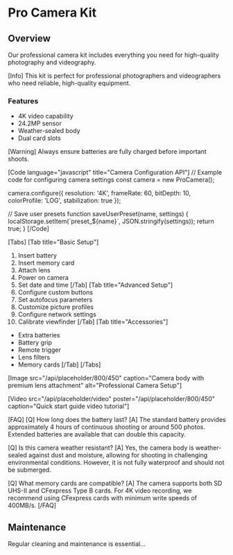 # Pro Camera Kit

## Overview
Our professional camera kit includes everything you need for high-quality photography and videography.

[Info] This kit is perfect for professional photographers and videographers who need reliable, high-quality equipment.

### Features
- 4K video capability
- 24.2MP sensor
- Weather-sealed body
- Dual card slots

[Warning] Always ensure batteries are fully charged before important shoots.

[Code language="javascript" title="Camera Configuration API"]
// Example code for configuring camera settings
const camera = new ProCamera();

camera.configure({
  resolution: '4K',
  frameRate: 60,
  bitDepth: 10,
  colorProfile: 'LOG',
  stabilization: true
});

// Save user presets
function saveUserPreset(name, settings) {
  localStorage.setItem(\`preset_\${name}\`, JSON.stringify(settings));
  return true;
}
[/Code]

[Tabs]
[Tab title="Basic Setup"]
1. Insert battery
2. Insert memory card
3. Attach lens
4. Power on camera
5. Set date and time
[/Tab]
[Tab title="Advanced Setup"]
1. Configure custom buttons
2. Set autofocus parameters
3. Customize picture profiles
4. Configure network settings
5. Calibrate viewfinder
[/Tab]
[Tab title="Accessories"]
- Extra batteries
- Battery grip
- Remote trigger
- Lens filters
- Memory cards
[/Tab]
[/Tabs]

[Image src="/api/placeholder/800/450" caption="Camera body with premium lens attachment" alt="Professional Camera Setup"]

[Video src="/api/placeholder/video" poster="/api/placeholder/800/450" caption="Quick start guide video tutorial"]

[FAQ]
[Q] How long does the battery last?
[A] The standard battery provides approximately 4 hours of continuous shooting or around 500 photos. Extended batteries are available that can double this capacity.

[Q] Is this camera weather resistant?
[A] Yes, the camera body is weather-sealed against dust and moisture, allowing for shooting in challenging environmental conditions. However, it is not fully waterproof and should not be submerged.

[Q] What memory cards are compatible?
[A] The camera supports both SD UHS-II and CFexpress Type B cards. For 4K video recording, we recommend using CFexpress cards with minimum write speeds of 400MB/s.
[/FAQ]

## Maintenance
Regular cleaning and maintenance is essential...
